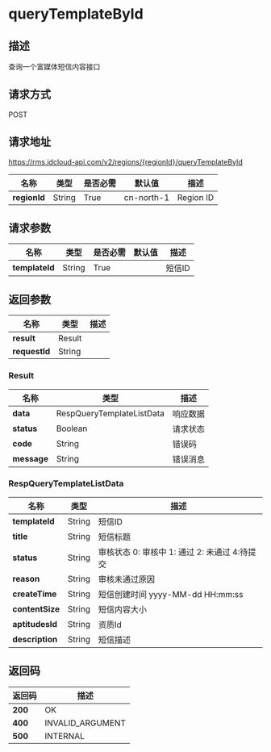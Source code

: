 # queryTemplateById


## 描述
查询一个富媒体短信内容接口

## 请求方式
POST

## 请求地址
https://rms.jdcloud-api.com/v2/regions/{regionId}/queryTemplateById

|名称|类型|是否必需|默认值|描述|
|---|---|---|---|---|
|**regionId**|String|True|cn-north-1|Region ID|

## 请求参数
|名称|类型|是否必需|默认值|描述|
|---|---|---|---|---|
|**templateId**|String|True| |短信ID|


## 返回参数
|名称|类型|描述|
|---|---|---|
|**result**|Result| |
|**requestId**|String| |

### Result
|名称|类型|描述|
|---|---|---|
|**data**|RespQueryTemplateListData|响应数据|
|**status**|Boolean|请求状态|
|**code**|String|错误码|
|**message**|String|错误消息|
### RespQueryTemplateListData
|名称|类型|描述|
|---|---|---|
|**templateId**|String|短信ID|
|**title**|String|短信标题|
|**status**|String|审核状态 0: 审核中 1: 通过 2: 未通过 4:待提交|
|**reason**|String|审核未通过原因|
|**createTime**|String|短信创建时间 yyyy-MM-dd HH:mm:ss|
|**contentSize**|String|短信内容大小|
|**aptitudesId**|String|资质Id|
|**description**|String|短信描述|

## 返回码
|返回码|描述|
|---|---|
|**200**|OK|
|**400**|INVALID_ARGUMENT|
|**500**|INTERNAL|
